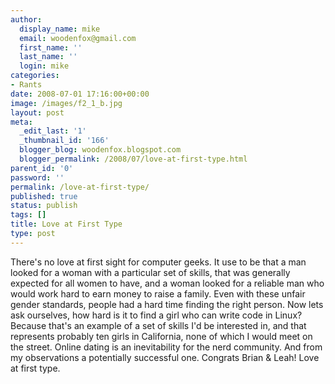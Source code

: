 ```yaml
---
author:
  display_name: mike
  email: woodenfox@gmail.com
  first_name: ''
  last_name: ''
  login: mike
categories:
- Rants
date: 2008-07-01 17:16:00+00:00
image: /images/f2_1_b.jpg
layout: post
meta:
  _edit_last: '1'
  _thumbnail_id: '166'
  blogger_blog: woodenfox.blogspot.com
  blogger_permalink: /2008/07/love-at-first-type.html
parent_id: '0'
password: ''
permalink: /love-at-first-type/
published: true
status: publish
tags: []
title: Love at First Type
type: post
---
```


There's no love at first sight for computer geeks. It use to be that a man
looked for a woman with a particular set of skills, that was generally
expected for all women to have, and a woman looked for a reliable man who
would work hard to earn money to raise a family. Even with these unfair gender
standards, people had a hard time finding the right person. Now lets ask
ourselves, how hard is it to find a girl who can write code in Linux? Because
that's an example of a set of skills I'd be interested in, and that represents
probably ten girls in California, none of which I would meet on the street.
Online dating is an inevitability for the nerd community. And from my
observations a potentially successful one. Congrats Brian & Leah! Love at
first type.

